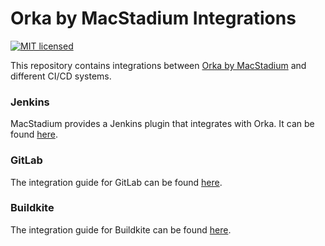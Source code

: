 # Orka by MacStadium Integrations

[![MIT licensed][badge-license]](LICENSE)

This repository contains integrations between [Orka by MacStadium][orka] and different CI/CD systems.  

### Jenkins

MacStadium provides a Jenkins plugin that integrates with Orka. It can be found [here][jenkins-plugin].

### GitLab

The integration guide for GitLab can be found [here](GitLab/README.md).

### Buildkite

The integration guide for Buildkite can be found [here](Buildkite/README.md).

[orka]: https://www.macstadium.com/orka
[jenkins-plugin]: https://plugins.jenkins.io/macstadium-orka
[badge-license]: https://img.shields.io/badge/License-MIT-green.svg